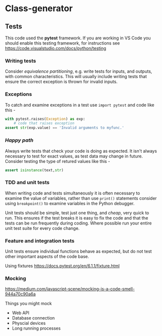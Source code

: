 # Class-generator

## Tests

This code used the **pytest** framework.  If you are working in VS Code you should enable this testing framework, for instructions see <https://code.visualstudio.com/docs/python/testing>

### Writing tests

Consider *equivalence partitioning*, e.g. write tests for inputs, and outputs, with common characteristics. This will usually include writing tests that ensure the correct exception is thrown for invalid inputs.

### Exceptions

To catch and examine exceptions in a test use ```import pytest``` and code like this -

```python
with pytest.raises(Exception) as exp:
    # code that raises exception
assert str(exp.value) == 'Invalid arguments to myfunc.'
```

### *Happy path*

Always write tests that check your code is doing as expected. It isn't always necessary to test for exact values, as test data may change in future.  Consider testing
the type of retured values like this -

``` python
assert isinstance(text,str)
```

### TDD and unit tests

When writing code and tests simultaneously it is often necessary to examine the value of variables, rather than use ```print()``` statements consider using ```breakpoint()``` to examine variables in the Python debugger.

Unit tests should be simple, test just one thing, and *cheap*, very quick to run.  This ensures if the test breaks it is easy to fix the code and that the tests can be run frequently during coding.  Where possible run your entire unit test suite for every code change.

### Feature and integration tests

Unit tests ensure individual functions behave as expected, but do not test other important aspects of the code base.

Using fixtures <https://docs.pytest.org/en/6.1.1/fixture.html>

### Mocking

<https://medium.com/javascript-scene/mocking-is-a-code-smell-944a70c90a6a>

Things you might mock

* Web API
* Database connection
* Physcial devices
* Long running processes
